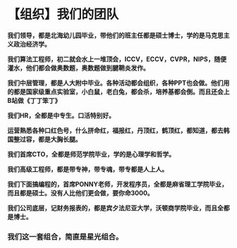 # 【组织】我们的团队

**我们领导，都是北海幼儿园毕业，带他们的班主任都是硕士博士，学的是马克思主义政治经济学。**

**我们算法工程师，初二就会水上一堆顶会，ICCV，ECCV，CVPR，NIPS，随便灌水，他们都会做奥数题，奥数题做到腱鞘炎发作。**

**我们中层管理，都是人大附中毕业。各种活动都会组织，各种PPT也会做。他们用的都是国家级重点实验室，小白鼠，老白兔，都会杀，培养基都会倒。而且还会上B站做《丁丁笨丁》**

**我们HR，全都是中专生。口活特别好。**

**运营熟悉各种口红色号，什么拼命红，福报红，丹顶红，鹤顶红，都知道，都去韩国整过容，都是大胸长腿。**

**我们首席CTO，全都是师范学院毕业，学的是心理学和哲学。**

**我们高级工程师，都是带专神，带专魂，带专都是人上人。**

**我们下面搞编程的，首席PONNY老师，开发程序员，全都是麻省理工学院毕业，而且都是硕士。没有人比他们更会做，要你命3000。**

**我们公司底层，记财务报表的，都是宾夕法尼亚大学，沃顿商学院毕业，而且全都是博士。**

### 我们这一套组合，简直是星光组合。 <a id="-"></a>

